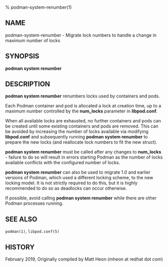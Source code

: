 % podman-system-renumber(1)

## NAME
podman\-system\-renumber - Migrate lock numbers to handle a change in maximum number of locks

## SYNOPSIS
**podman system renumber**

## DESCRIPTION
**podman system renumber** renumbers locks used by containers and pods.

Each Podman container and pod is allocated a lock at creation time, up to a maximum number controlled by the **num_locks** parameter in **libpod.conf**.

When all available locks are exhausted, no further containers and pods can be created until some existing containers and pods are removed. This can be avoided by increasing the number of locks available via modifying **libpod.conf** and subsequently running **podman system renumber** to prepare the new locks (and reallocate lock numbers to fit the new struct).

**podman system renumber** must be called after any changes to **num_locks** - failure to do so will result in errors starting Podman as the number of locks available conflicts with the configured number of locks.

**podman system renumber** can also be used to migrate 1.0 and earlier versions of Podman, which used a different locking scheme, to the new locking model. It is not strictly required to do this, but it is highly recommended to do so as deadlocks can occur otherwise.

If possible, avoid calling **podman system renumber** while there are other Podman processes running.

## SEE ALSO
`podman(1)`, `libpod.conf(5)`

## HISTORY
February 2019, Originally compiled by Matt Heon (mheon at redhat dot com)
